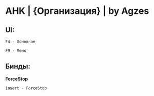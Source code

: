 # AHK | {Организация} | by Agzes

## UI:  
```
F4 - Основное 
``` 
```
F9 - Меню
```  

## Бинды:
**ForceStop**
```
insert - ForceStop 
```

